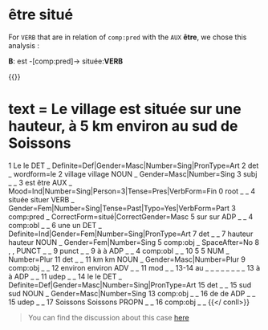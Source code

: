 # **être situé**

For `VERB` that are in relation of `comp:pred` with the `AUX` **être**, we chose this analysis : 

**B**: est -[comp:pred]-> située:**VERB**  

{{<conll>}}
# text = Le village est située sur une hauteur, à 5 km environ au sud de Soissons
1	Le	le	DET	_	Definite=Def|Gender=Masc|Number=Sing|PronType=Art	2	det	_	wordform=le
2	village	village	NOUN	_	Gender=Masc|Number=Sing	3	subj	_	_
3	est	être	AUX	_	Mood=Ind|Number=Sing|Person=3|Tense=Pres|VerbForm=Fin	0	root	_	_
4	située	situer	VERB	_	Gender=Fem|Number=Sing|Tense=Past|Typo=Yes|VerbForm=Part	3	comp:pred	_	CorrectForm=situé|CorrectGender=Masc
5	sur	sur	ADP	_	_	4	comp:obl	_	_
6	une	un	DET	_	Definite=Ind|Gender=Fem|Number=Sing|PronType=Art	7	det	_	_
7	hauteur	hauteur	NOUN	_	Gender=Fem|Number=Sing	5	comp:obj	_	SpaceAfter=No
8	,	,	PUNCT	_	_	9	punct	_	_
9	à	à	ADP	_	_	4	comp:obl	_	_
10	5	5	NUM	_	Number=Plur	11	det	_	_
11	km	km	NOUN	_	Gender=Masc|Number=Plur	9	comp:obj	_	_
12	environ	environ	ADV	_	_	11	mod	_	_
13-14	au	_	_	_	_	_	_	_	_
13	à	à	ADP	_	_	11	udep	_	_
14	le	le	DET	_	Definite=Def|Gender=Masc|Number=Sing|PronType=Art	15	det	_	_
15	sud	sud	NOUN	_	Gender=Masc|Number=Sing	13	comp:obj	_	_
16	de	de	ADP	_	_	15	udep	_	_
17	Soissons	Soissons	PROPN	_	_	16	comp:obj	_	_
{{</
conll>}}

> You can find the discussion about this case [here](https://universal.grew.fr/?custom=63f763da72f60)